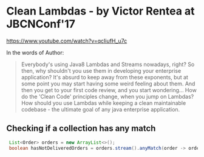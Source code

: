 # Clean Lambdas - by Victor Rentea at JBCNConf'17
https://www.youtube.com/watch?v=qcIiufH_u7c

In the words of Author:
> Everybody's using Java8 Lambdas and Streams nowadays, right? So then, why shouldn't you use them in developing your enterprise application? It's absurd to keep away from these exponents, but at some point you may start having some weird feeling about them. And then you get to your first code review, and you start wondering... How do the 'Clean Code' principles change, when you jump on Lambdas? How should you use Lambdas while keeping a clean maintainable codebase - the ultimate goal of any java enterprise application.

## Checking if a collection has any match

```java
 List<Order> orders = new ArrayList<>();
 boolean hasNotDeliveredOrders = orders.stream().anyMatch(order -> order.isNotDelivered());
```

